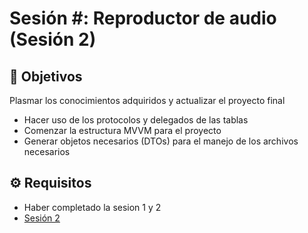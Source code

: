 
# Sesión #: Reproductor de audio (Sesión 2)

## :dart: Objetivos

Plasmar los conocimientos adquiridos y actualizar el proyecto final

- Hacer uso de los protocolos y delegados de las tablas
- Comenzar la estructura MVVM para el proyecto
- Generar objetos necesarios (DTOs) para el manejo de los archivos necesarios

## ⚙ Requisitos

+ Haber completado la sesion 1 y 2 
+ <a href="https://github.com/beduExpert/Swift-Avanzado-2021/tree/main/Sesion-02" target="_blank">Sesión 2</a>




